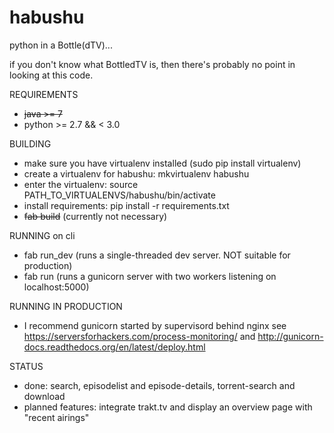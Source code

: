 # habushu
python in a Bottle(dTV)...

if you don't know what BottledTV is, then there's probably no point in looking at this code. 

REQUIREMENTS
 - ~~java >= 7~~
 - python >= 2.7 && < 3.0

BUILDING
 - make sure you have virtualenv installed (sudo pip install virtualenv)
 - create a virtualenv for habushu: mkvirtualenv habushu
 - enter the virtualenv: source PATH_TO_VIRTUALENVS/habushu/bin/activate
 - install requirements: pip install -r requirements.txt 
 - ~~fab build~~ (currently not necessary)

RUNNING on cli
 - fab run_dev (runs a single-threaded dev server. NOT suitable for production)
 - fab run (runs a gunicorn server with two workers listening on localhost:5000)

RUNNING IN PRODUCTION
 - I recommend gunicorn started by supervisord behind nginx
    see https://serversforhackers.com/process-monitoring/
    and http://gunicorn-docs.readthedocs.org/en/latest/deploy.html

STATUS
 - done: search, episodelist and episode-details, torrent-search and download
 - planned features: integrate trakt.tv and display an overview page with "recent airings"
